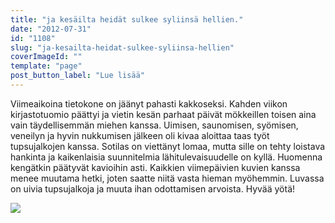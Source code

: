 ```yaml
---
title: "ja kesäilta heidät sulkee syliinsä hellien."
date: "2012-07-31"
id: "1108"
slug: "ja-kesailta-heidat-sulkee-syliinsa-hellien"
coverImageId: ""
template: "page"
post_button_label: "Lue lisää"
---
```


Viimeaikoina tietokone on jäänyt pahasti kakkoseksi. Kahden viikon kirjastotuomio päättyi ja vietin kesän parhaat päivät mökkeillen toisen aina vain täydellisemmän miehen kanssa. Uimisen, saunomisen, syömisen, veneilyn ja hyvin nukkumisen jälkeen oli kivaa aloittaa taas työt tupsujalkojen kanssa. Sotilas on viettänyt lomaa, mutta sille on tehty loistava hankinta ja kaikenlaisia suunnitelmia lähitulevaisuudelle on kyllä. Huomenna kengätkin päätyvät kavioihin asti. Kaikkien viimepäivien kuvien kanssa menee muutama hetki, joten saatte niitä vasta hieman myöhemmin. Luvassa on uivia tupsujalkoja ja muuta ihan odottamisen arvoista. Hyvää yötä!  

  

[![](images/IMG_7862__.png)](http://4.bp.blogspot.com/-SBkWKZCO1tw/UBg1RCCvlAI/AAAAAAAAA7U/6EEnWMv3AG8/s1600/IMG_7862__.png)
